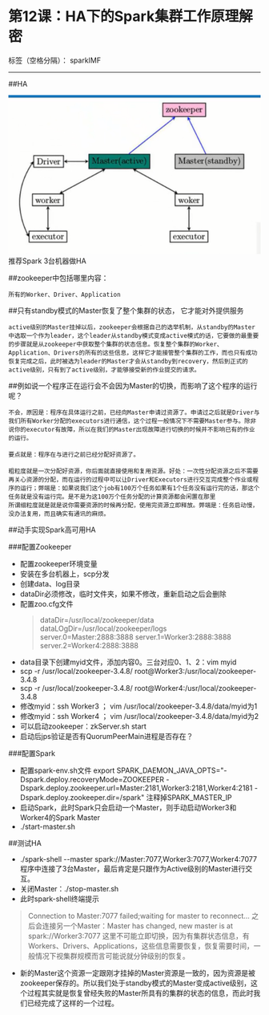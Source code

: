 # 第12课：HA下的Spark集群工作原理解密

标签（空格分隔）： sparkIMF

---

##HA

![Spark_HA结构图](../image/12_1.png)
推荐Spark 3台机器做HA

##zookeeper中包括哪里内容：

    所有的Worker、Driver、Application

##只有standby模式的Master恢复了整个集群的状态， 它才能对外提供服务

    active级别的Master挂掉以后，zookeeper会根据自己的选举机制，从standby的Master中选取一个作为leader，这个leader从standby模式变成active模式的话，它要做的最重要的步骤就是从zookeeper中获取整个集群的状态信息。恢复整个集群的Worker、Application、Drivers的所有的这些信息，这样它才能接管整个集群的工作，而也只有成功恢复完成之后，此时被选为leader的Master才会从standby到recovery，然后到正式的active级别，只有到了active级别，才能够接受新的作业提交的请求。

##例如说一个程序正在运行会不会因为Master的切换，而影响了这个程序的运行呢？

    不会，原因是：程序在具体运行之前，已经向Master申请过资源了。申请过之后就是Driver与我们所有Worker分配的executors进行通信，这个过程一般情况下不需要Master参与。除非说你的executor有故障，所以在我们的Master出现故障进行切换的时候并不影响已有的作业的运行。
    
    要点就是：程序在与进行之前已经分配好资源了。
    
    粗粒度就是一次分配好资源，你后面就直接使用和复用资源。好处：一次性分配资源之后不需要再关心资源的分配，而在运行的过程中可以让Driver和Executors进行交互完成整个作业或程序的运行；弊端是：如果说我们这个job有100万个任务如果有1个任务没有运行完的话，那这个任务就是没有运行完。是不是为这100万个任务分配的计算资源都会闲置在那里
    所谓细粒度就是就是说你需要资源的时候再分配，使用完资源立即释放。弊端是：任务启动慢，没办法复用，而且确实有通讯的麻烦。

##动手实现Spark高可用HA

###配置Zookeeper

* 配置zookeeper环境变量
* 安装在多台机器上，scp分发
* 创建data、log目录
* dataDir必须修改，临时文件夹，如果不修改，重新启动之后会删除
* 配置zoo.cfg文件
    > dataDir=/usr/local/zookeeper/data
    > dataLOgDir=/usr/local/zookeeper/logs
    > server.0=Master:2888:3888
    > server.1=Worker3:2888:3888
    > server.2=Worker4:2888:3888
* data目录下创建myid文件，添加内容0。三台对应0、1、2：vim myid
* scp -r /usr/local/zookeeper-3.4.8/ root@Worker3:/usr/local/zookeeper-3.4.8
* scp -r /usr/local/zookeeper-3.4.8/ root@Worker4:/usr/local/zookeeper-3.4.8
* 修改myid：ssh Worker3     ； vim  /usr/local/zookeeper-3.4.8/data/myid为1
* 修改myid：ssh Worker4     ； vim /usr/local/zookeeper-3.4.8/data/myid为2
* 可以启动zookeeper：zkServer.sh start
* 启动后jps验证是否有QuorumPeerMain进程是否存在？

###配置Spark
* 配置spark-env.sh文件
export SPARK_DAEMON_JAVA_OPTS="-Dspark.deploy.recoveryMode=ZOOKEEPER -Dspark.deploy.zookeeper.url=Master:2181,Worker3:2181,Worker4:2181 -Dspark.deploy.zookeeper.dir=/spark"
注释掉SPARK_MASTER_IP
* 启动Spark，此时Spark只会启动一个Master，则手动启动Worker3和Worker4的Spark Master
* ./start-master.sh

##测试HA
* ./spark-shell --master spark://Master:7077,Worker3:7077,Worker4:7077
程序中连接了3台Master，最后肯定是只跟作为Active级别的Master进行交互。
* 关闭Master：./stop-master.sh
* 此时spark-shell终端提示
> Connection to Master:7077 failed;waiting for master to reconnect... 
之后会连接另一个Master：Master has changed, new master is at spark://Worker3:7077
这里不可能立即切换，因为有集群状态信息，有Workers、Drivers、Applications，这些信息需要恢复，恢复需要时间，一般情况下视集群规模而言可能说就分钟级别的恢复。
* 新的Master这个资源一定跟刚才挂掉的Master资源是一致的，因为资源是被zookeeper保存的。所以我们处于standby模式的Master变成active级别，这个过程其实就是恢复曾经失败的Master所具有的集群的状态的信息，而此时我们已经完成了这样的一个过程。
